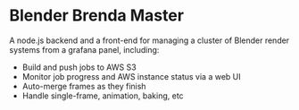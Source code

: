 Blender Brenda Master
=====================
A node.js backend and a front-end for managing a cluster of Blender render systems from a grafana panel, including:

 * Build and push jobs to AWS S3
 * Monitor job progress and AWS instance status via a web UI
 * Auto-merge frames as they finish
 * Handle single-frame, animation, baking, etc

